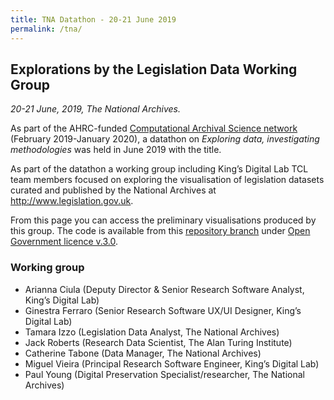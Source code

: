 ```yaml
---
title: TNA Datathon - 20-21 June 2019
permalink: /tna/
---
```


<div class="narrow">
    <h2>Explorations by the Legislation Data Working Group</h2>
    <p><em>20-21 June, 2019, The National Archives.</em></p>
    <p>As part of the AHRC-funded <a href="http://computationalarchives.net">Computational Archival Science network</a> (February 2019-January 2020), a datathon on <em>Exploring data, investigating methodologies</em> was held in June 2019 with the title.</p>
    <p>As part of the datathon a working group including King’s Digital Lab TCL team members focused on exploring the visualisation of legislation datasets curated and published by the National Archives at <a href="http://www.legislation.gov.uk">http://www.legislation.gov.uk</a>.</p>
    <p>From this page you can access the preliminary visualisations produced by this group. The code is available from this <a href="https://github.com/kingsdigitallab/tcl/tree/tna-datathon">repository branch</a> under <a href="http://www.nationalarchives.gov.uk/doc/open-government-licence/version/3/">Open Government licence v.3.0</a>.</p>
    <h3>Working group</h3>
    <ul>
        <li>Arianna Ciula (Deputy Director & Senior Research Software Analyst, King’s Digital Lab)</li>
        <li>Ginestra Ferraro (Senior Research Software UX/UI Designer, King’s Digital Lab)</li>
        <li>Tamara Izzo (Legislation Data Analyst, The National Archives)</li>
        <li>Jack Roberts (Research Data Scientist, The Alan Turing Institute)</li>
        <li>Catherine Tabone (Data Manager, The National Archives)</li>
        <li>Miguel Vieira (Principal Research Software Engineer, King’s Digital Lab)</li>
        <li>Paul Young (Digital Preservation Specialist/researcher, The National Archives)</li>
    </ul>   
</div>
